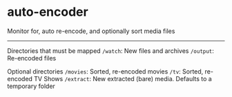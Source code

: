 # auto-encoder
Monitor for, auto re-encode, and optionally sort media files

----
Directories that must be mapped
`/watch`: New files and archives
`/output`: Re-encoded files

Optional directories
`/movies`: Sorted, re-encoded movies
`/tv`: Sorted, re-encoded TV Shows
`/extract`: New extracted (bare) media. Defaults to a temporary folder